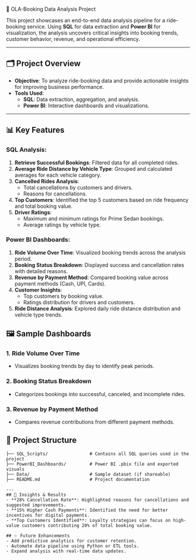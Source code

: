 🚖 OLA-Booking Data Analysis Project

This project showcases an end-to-end data analysis pipeline for a ride-booking service. 
Using **SQL** for data extraction and **Power BI** for visualization, the analysis uncovers critical insights into booking trends, customer behavior, revenue, and operational efficiency.

---

## 🗂 Project Overview
- **Objective**: To analyze ride-booking data and provide actionable insights for improving business performance.
- **Tools Used**:
  - **SQL**: Data extraction, aggregation, and analysis.
  - **Power BI**: Interactive dashboards and visualizations.

---

## 📊 Key Features
### SQL Analysis:
1. **Retrieve Successful Bookings**: Filtered data for all completed rides.
2. **Average Ride Distance by Vehicle Type**: Grouped and calculated averages for each vehicle category.
3. **Cancelled Rides Analysis**:
   - Total cancellations by customers and drivers.
   - Reasons for cancellations.
4. **Top Customers**: Identified the top 5 customers based on ride frequency and total booking value.
5. **Driver Ratings**:
   - Maximum and minimum ratings for Prime Sedan bookings.
   - Average ratings by vehicle type.

### Power BI Dashboards:
1. **Ride Volume Over Time**: Visualized booking trends across the analysis period.
2. **Booking Status Breakdown**: Displayed success and cancellation rates with detailed reasons.
3. **Revenue by Payment Method**: Compared booking value across payment methods (Cash, UPI, Cards).
4. **Customer Insights**:
   - Top customers by booking value.
   - Ratings distribution for drivers and customers.
5. **Ride Distance Analysis**: Explored daily ride distance distribution and vehicle type trends.

## 🖼 Sample Dashboards
### 1. **Ride Volume Over Time**
- Visualizes booking trends by day to identify peak periods.
  
### 2. **Booking Status Breakdown**
- Categorizes bookings into successful, canceled, and incomplete rides.

### 3. **Revenue by Payment Method**
- Compares revenue contributions from different payment methods.

## 📂 Project Structure
```
├── SQL_Scripts/                # Contains all SQL queries used in the project
├── PowerBI_Dashboards/         # Power BI .pbix file and exported visuals
├── Data/                       # Sample dataset (if shareable)
├── README.md                   # Project documentation

---
## 🌟 Insights & Results
- **28% Cancellation Rate**: Highlighted reasons for cancellations and suggested improvements.
- **15% Higher Cash Payments**: Identified the need for better incentives for digital payments.
- **Top Customers Identified**: Loyalty strategies can focus on high-value customers contributing 20% of total booking value.

## ✨ Future Enhancements
- Add predictive analytics for customer retention.
- Automate data pipeline using Python or ETL tools.
- Expand analysis with real-time data updates.
